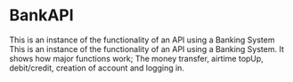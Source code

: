 # BankAPI
This is an instance of the functionality of an API using a Banking System
This is an instance of the functionality of an API using a Banking System. It shows how major functions work; The money transfer, airtime topUp, debit/credit, creation of account and logging in.
